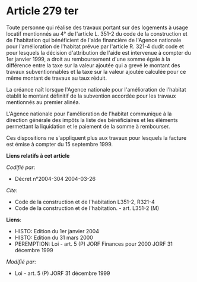 # Article 279 ter

Toute personne qui réalise des travaux portant sur des logements à usage locatif mentionnés au 4° de l'article L. 351-2 du
code de la construction et de l'habitation qui bénéficient de l'aide financière de l'Agence nationale pour l'amélioration de
l'habitat prévue par l'article R. 321-4 dudit code et pour lesquels la décision d'attribution de l'aide est intervenue à
compter du 1er janvier 1999, a droit au remboursement d'une somme égale à la différence entre la taxe sur la valeur ajoutée
qui a grevé le montant des travaux subventionnables et la taxe sur la valeur ajoutée calculée pour ce même montant de travaux
au taux réduit.

La créance naît lorsque l'Agence nationale pour l'amélioration de l'habitat établit le montant définitif de la subvention
accordée pour les travaux mentionnés au premier alinéa.

L'Agence nationale pour l'amélioration de l'habitat communique à la direction générale des impôts la liste des bénéficiaires
et les éléments permettant la liquidation et le paiement de la somme à rembourser.

Ces dispositions ne s'appliquent plus aux travaux pour lesquels la facture est émise à compter du 15 septembre 1999.

**Liens relatifs à cet article**

_Codifié par_:

  - Décret n°2004-304 2004-03-26

_Cite_:

  - Code de la construction et de l'habitation L351-2, R321-4
  - Code de la construction et de l'habitation. - art. L351-2 (M)

**Liens**:

  - HISTO: Edition du 1er janvier 2004
  - HISTO: Edition du 31 mars 2000
  - PEREMPTION: Loi - art. 5 (P) JORF Finances pour 2000 JORF 31 décembre 1999

_Modifié par_:

  - Loi - art. 5 (P) JORF 31 décembre 1999
